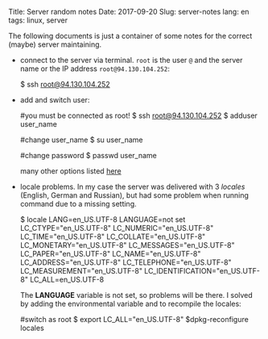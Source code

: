 Title: Server random notes
Date: 2017-09-20
Slug: server-notes
lang: en
tags: linux, server

The following documents is just a container of some notes for the correct (maybe)
server maintaining.

* connect to the server via terminal. `root` is the user `@` and the server name
or the IP address `root@94.130.104.252`:

    $ ssh root@94.130.104.252

* add and switch user:

    #you must be connected as root!
    $ ssh root@94.130.104.252
    $ adduser user_name

    #change user_name
    $ su user_name

    #change password
    $ passwd user_name

  many other options listed [here](https://askubuntu.com/a/410274/190165)

* locale problems. In my case the server was delivered with 3 *locales* (English,
  German and Russian), but had some problem when running command due to a missing
  setting.

    $ locale
    LANG=en_US.UTF-8
    LANGUAGE=not set
    LC_CTYPE="en_US.UTF-8"
    LC_NUMERIC="en_US.UTF-8"
    LC_TIME="en_US.UTF-8"
    LC_COLLATE="en_US.UTF-8"
    LC_MONETARY="en_US.UTF-8"
    LC_MESSAGES="en_US.UTF-8"
    LC_PAPER="en_US.UTF-8"
    LC_NAME="en_US.UTF-8"
    LC_ADDRESS="en_US.UTF-8"
    LC_TELEPHONE="en_US.UTF-8"
    LC_MEASUREMENT="en_US.UTF-8"
    LC_IDENTIFICATION="en_US.UTF-8"
    LC_ALL=en_US.UTF-8

  The **LANGUAGE** variable is not set, so problems will be there. I solved by
  adding the environmental variable and to recompile the locales:

    #switch as root
    $ export LC_ALL="en_US.UTF-8"
    $dpkg-reconfigure locales
